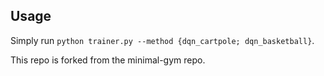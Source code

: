 ## Usage
Simply run `python trainer.py --method {dqn_cartpole; dqn_basketball}`.


This repo is forked from the minimal-gym repo.
